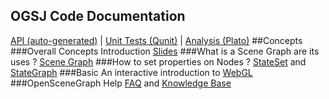 ## OGSJ Code Documentation
[API (auto-generated)](docs/annotated-source/osg.html) | [Unit Tests (Qunit)](tests/) | [Analysis (Plato)](docs/analysis)
##Concepts
###Overall Concepts Introduction
[Slides](http://www.macs.hw.ac.uk/~ruth/year4VEs/Slides10/L9.pdf)
###What is a Scene Graph are its uses ?
[Scene Graph](http://www.stackedboxes.org/~lmb/en/computer-stuff/asittbpo-open-scene-graph/chapter-1-the-basics)
###How to set properties on Nodes ?
[StateSet](http://www.bricoworks.com/articles/stateset/stateset.html) and [StateGraph](http://www.bricoworks.com/articles/stategraph/stategraph.html)
###Basic
An interactive introduction to [WebGL](http://www.webglacademy.com/)
###OpenSceneGraph Help
[FAQ](http://www.openscenegraph.org/index.php/support/faq) and [Knowledge Base](http://www.openscenegraph.org/index.php/documentation/knowledge-base)
